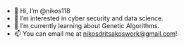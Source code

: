 - 👋 Hi, I’m @nikos118
- 👀 I’m interested in cyber security and data science.
- 🌱 I’m currently learning about Genetic Algorithms.
- 📫 You can email me at nikosdritsakoswork@gmail.com!

<!---
nikos118/nikos118 is a ✨ special ✨ repository because its `README.md` (this file) appears on your GitHub profile.
You can click the Preview link to take a look at your changes.
--->
